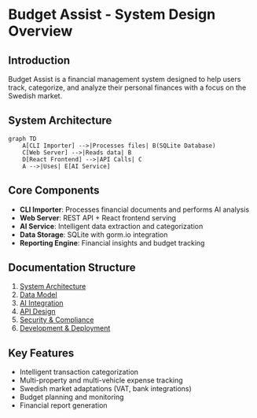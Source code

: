# Budget Assist - System Design Overview

## Introduction
Budget Assist is a financial management system designed to help users track, categorize, and analyze their personal finances with a focus on the Swedish market.

## System Architecture
```mermaid
graph TD
    A[CLI Importer] -->|Processes files| B(SQLite Database)
    C[Web Server] -->|Reads data| B
    D[React Frontend] -->|API Calls| C
    A -->|Uses| E[AI Service]
```

## Core Components
- **CLI Importer**: Processes financial documents and performs AI analysis
- **Web Server**: REST API + React frontend serving
- **AI Service**: Intelligent data extraction and categorization
- **Data Storage**: SQLite with gorm.io integration
- **Reporting Engine**: Financial insights and budget tracking

## Documentation Structure
1. [System Architecture](01-System-Architecture.md)
2. [Data Model](02-Data-Model.md)
3. [AI Integration](03-AI-Integration.md)
4. [API Design](04-API-Design.md)
5. [Security & Compliance](05-Security-Compliance.md)
6. [Development & Deployment](06-Development-Deployment.md)

## Key Features
- Intelligent transaction categorization
- Multi-property and multi-vehicle expense tracking
- Swedish market adaptations (VAT, bank integrations)
- Budget planning and monitoring
- Financial report generation 